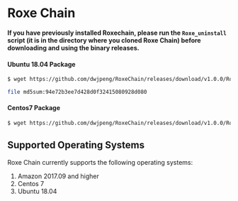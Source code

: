 # Roxe Chain


**If you have previously installed Roxechain, please run the `Roxe_uninstall` script (it is in the directory where you cloned Roxe Chain) before downloading and using the binary releases.**

#### Ubuntu 18.04  Package 


```sh
$ wget https://github.com/dwjpeng/RoxeChain/releases/download/v1.0.0/RoxeChain-1.0.0.ubuntu-18.04-x86_64.zip

file md5sum:94e72b3ee7d428d0f32415080928d080
```

#### Centos7 Package 

```sh
$ wget https://github.com/dwjpeng/RoxeChain/releases/download/v1.0.0/RoxeChain-1.0.0.x86_64-0.x86_64.zip

```


## Supported Operating Systems

Roxe Chain currently supports the following operating systems:

1. Amazon 2017.09 and higher
2. Centos 7
3. Ubuntu 18.04

